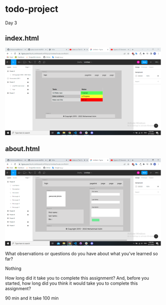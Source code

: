 # todo-project
Day 3

## index.html

![index](./assets/Screenshot%20(12).png)

## about.html
![about](./assets/Screenshot%20(13).png)

What observations or questions do you have about what you’ve learned so far?

Nothing

How long did it take you to complete this assignment? And, before you started, how long did you think it would take you to complete this assignment?

 90 min  and it take 100 min
